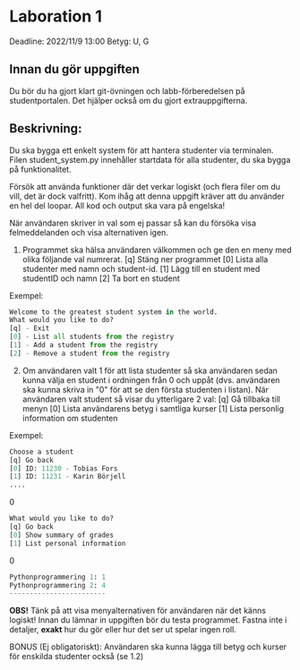 # Laboration 1 
Deadline: 2022/11/9 13:00
Betyg: U, G

## Innan du gör uppgiften
Du bör du ha gjort klart git-övningen och labb-förberedelsen på studentportalen. Det hjälper också om du gjort extrauppgifterna.

## Beskrivning:
Du ska bygga ett enkelt system för att hantera studenter via terminalen.
Filen student_system.py innehåller startdata för alla studenter, du ska bygga på funktionalitet. 

Försök att använda funktioner där det verkar logiskt (och flera filer om du vill, det är dock valfritt). Kom ihåg att denna uppgift kräver att du använder en hel del loopar. All kod och output ska vara på engelska! 

När användaren skriver in val som ej passar så kan du försöka visa felmeddelanden och visa alternativen igen. 

1. Programmet ska hälsa användaren välkommen och ge den en meny med olika följande val numrerat. 
   [q] Stäng ner programmet
   [0] Lista alla studenter med namn och student-id.
   [1] Lägg till en student med studentID och namn
   [2] Ta bort en student

Exempel:
```python
Welcome to the greatest student system in the world. 
What would you like to do?
[q] - Exit
[0] - List all students from the registry
[1] - Add a student from the registry
[2] - Remove a student from the registry
```

2. Om användaren valt 1 för att lista studenter så ska användaren sedan kunna välja en student i ordningen från 0 och uppåt (dvs. användaren ska kunna skriva in "0" för att se den första studenten i listan). När användaren valt student så visar du ytterligare 2 val:
   [q] Gå tillbaka till menyn
   [0] Lista användarens betyg i samtliga kurser
   [1] Lista personlig information om studenten

Exempel:
```python
Choose a student
[q] Go back
[0] ID: 11230 - Tobias Fors
[1] ID: 11231 - Karin Börjell
....
```
0
```python
What would you like to do?
[q] Go back
[0] Show summary of grades
[1] List personal information
```
0
```python
Pythonprogrammering 1: 1
Pythonprogrammering 2: 4
------------------------
```

**OBS!** Tänk på att visa menyalternativen för användaren när det känns logiskt!
Innan du lämnar in uppgiften bör du testa programmet.
Fastna inte i detaljer, **exakt** hur du gör eller hur det ser ut spelar ingen roll.

BONUS (Ej obligatoriskt): Användaren ska kunna lägga till betyg och kurser för enskilda studenter också (se 1.2)

